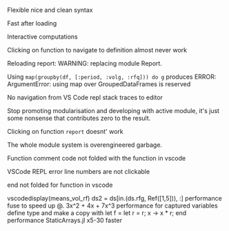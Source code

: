 

Flexible nice and clean syntax

Fast after loading

Interactive computations


Clicking on function to navigate to definition almost never work

Reloading report: WARNING: replacing module Report.

Using `map(groupby(df, [:period, :volg, :rfq])) do g` produces ERROR: ArgumentError: using map over GroupedDataFrames is reserved

No navigation from VS Code repl stack traces to editor

Stop promoting modularisation and developing with active module, it's just some nonsense that contributes zero to the result.

Clicking on function `report` doesnt' work

The whole module system is overengineered garbage.

Function comment code not folded with the function in vscode

VSCode REPL error line numbers are not clickable

end not folded for function in vscode

vscodedisplay(means_vol_rf)
ds2 = ds[in.(ds.rfg, Ref([1,5])), :]
performance fuse to speed up @. 3x^2 + 4x + 7x^3
performance for captured variables define type and make a copy with let f = let r = r; x -> x * r; end
performance StaticArrays.jl x5-30 faster

